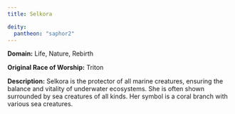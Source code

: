 ```yaml
---
title: Selkora

deity: 
  pantheon: "saphor2"
---
```


**Domain:** Life, Nature, Rebirth

**Original Race of Worship:** Triton

**Description:** Selkora is the protector of all marine creatures, ensuring the balance and vitality of underwater ecosystems. She is often shown surrounded by sea creatures of all kinds. Her symbol is a coral branch with various sea creatures.

<!--more-->

